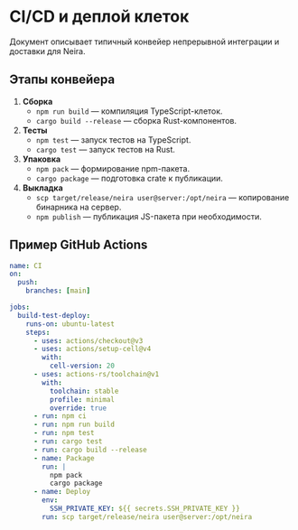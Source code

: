 # CI/CD и деплой клеток

Документ описывает типичный конвейер непрерывной интеграции и доставки для Neira.

## Этапы конвейера

1. **Сборка**
   - `npm run build` — компиляция TypeScript-клеток.
   - `cargo build --release` — сборка Rust-компонентов.
2. **Тесты**
   - `npm test` — запуск тестов на TypeScript.
   - `cargo test` — запуск тестов на Rust.
3. **Упаковка**
   - `npm pack` — формирование npm-пакета.
   - `cargo package` — подготовка crate к публикации.
4. **Выкладка**
   - `scp target/release/neira user@server:/opt/neira` — копирование бинарника на сервер.
   - `npm publish` — публикация JS-пакета при необходимости.

## Пример GitHub Actions

```yaml
name: CI
on:
  push:
    branches: [main]

jobs:
  build-test-deploy:
    runs-on: ubuntu-latest
    steps:
      - uses: actions/checkout@v3
      - uses: actions/setup-cell@v4
        with:
          cell-version: 20
      - uses: actions-rs/toolchain@v1
        with:
          toolchain: stable
          profile: minimal
          override: true
      - run: npm ci
      - run: npm run build
      - run: npm test
      - run: cargo test
      - run: cargo build --release
      - name: Package
        run: |
          npm pack
          cargo package
      - name: Deploy
        env:
          SSH_PRIVATE_KEY: ${{ secrets.SSH_PRIVATE_KEY }}
        run: scp target/release/neira user@server:/opt/neira
```
